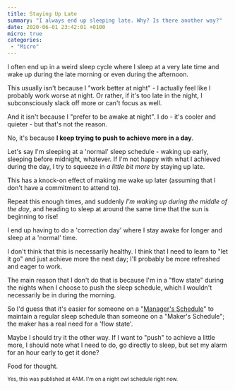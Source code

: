 ```yaml
---
title: Staying Up Late
summary: "I always end up sleeping late. Why? Is there another way?"
date: 2020-06-01 23:42:01 +0100
micro: true
categories:
 - "Micro"
---
```


I often end up in a weird sleep cycle where I sleep at a very late time and wake up during the late morning or even during the afternoon.

This usually isn't because I "work better at night" - I actually feel like I probably work worse at night. Or rather, if it's too late in the night, I subconsciously slack off more or can't focus as well.

And it isn't because I "prefer to be awake at night". I do - it's cooler and quieter - but that's not the reason.

No, it's because **I keep trying to push to achieve more in a day**.

Let's say I'm sleeping at a 'normal' sleep schedule - waking up early, sleeping before midnight, whatever. If I'm not happy with what I achieved during the day, I try to squeeze in *a little bit more* by staying up late.

This has a knock-on effect of making me wake up later (assuming that I don't have a commitment to attend to).

Repeat this enough times, and suddenly *I'm waking up during the middle of the day*, and heading to sleep at around the same time that the sun is beginning to rise!

I end up having to do a 'correction day' where I stay awake for longer and sleep at a 'normal' time.

I don't think that this is necessarily healthy. I think that I need to learn to "let it go" and just achieve more the next day; I'll probably be more refreshed and eager to work.

The main reason that I don't do that is because I'm in a "flow state" during the nights when I choose to push the sleep schedule, which I wouldn't necessarily be in during the morning.

So I'd guess that it's easier for someone on a "[Manager's Schedule](http://www.paulgraham.com/makersschedule.html)" to maintain a regular sleep schedule than someone on a "Maker's Schedule"; the maker has a real need for a 'flow state'.

Maybe I should try it the other way. If I want to "push" to achieve a little more, I should note what I need to do, go directly to sleep, but set my alarm for an hour early to get it done?

Food for thought.

<small>Yes, this was published at 4AM. I'm on a night owl schedule right now.</small>

